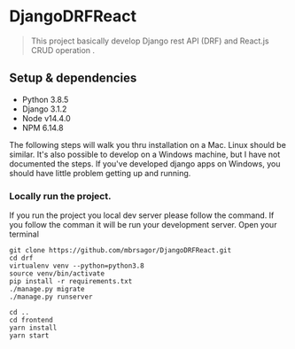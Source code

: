 # DjangoDRFReact
> This project basically develop Django rest API (DRF) and React.js CRUD operation .

## Setup & dependencies

- Python 3.8.5
- Django 3.1.2
- Node v14.4.0
- NPM 6.14.8


The following steps will walk you thru installation on a Mac. Linux should be similar.
It's also possible to develop on a Windows machine, but I have not documented the steps.
If you've developed django apps on Windows, you should have little problem getting
up and running.

### Locally run the project.
If you run the project you local dev server please follow the command. If you follow the comman it will be run your development server. Open your terminal

```
git clone https://github.com/mbrsagor/DjangoDRFReact.git
cd drf
virtualenv venv --python=python3.8
source venv/bin/activate
pip install -r requirements.txt
./manage.py migrate
./manage.py runserver

cd ..
cd frontend
yarn install
yarn start
```
